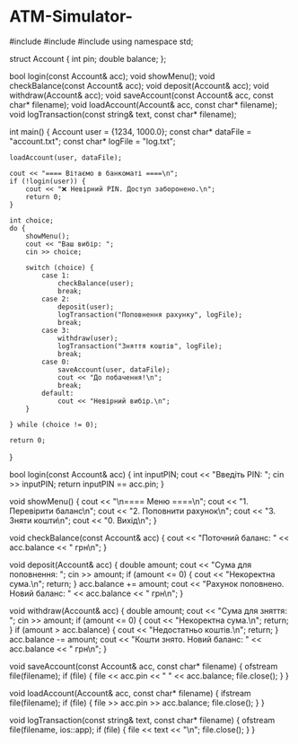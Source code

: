 # ATM-Simulator-
#include <iostream>
#include <fstream>
#include <string>
using namespace std;

struct Account {
    int pin;
    double balance;
};

bool login(const Account& acc);
void showMenu();
void checkBalance(const Account& acc);
void deposit(Account& acc);
void withdraw(Account& acc);
void saveAccount(const Account& acc, const char* filename);
void loadAccount(Account& acc, const char* filename);
void logTransaction(const string& text, const char* filename);

int main() {
    Account user = {1234, 1000.0};
    const char* dataFile = "account.txt";
    const char* logFile = "log.txt";

    loadAccount(user, dataFile);

    cout << "==== Вітаємо в банкоматі ====\n";
    if (!login(user)) {
        cout << "❌ Невірний PIN. Доступ заборонено.\n";
        return 0;
    }

    int choice;
    do {
        showMenu();
        cout << "Ваш вибір: ";
        cin >> choice;

        switch (choice) {
            case 1:
                checkBalance(user);
                break;
            case 2:
                deposit(user);
                logTransaction("Поповнення рахунку", logFile);
                break;
            case 3:
                withdraw(user);
                logTransaction("Зняття коштів", logFile);
                break;
            case 0:
                saveAccount(user, dataFile);
                cout << "До побачення!\n";
                break;
            default:
                cout << "Невірний вибір.\n";
        }

    } while (choice != 0);

    return 0;
}

bool login(const Account& acc) {
    int inputPIN;
    cout << "Введіть PIN: ";
    cin >> inputPIN;
    return inputPIN == acc.pin;
}

void showMenu() {
    cout << "\n==== Меню ====\n";
    cout << "1. Перевірити баланс\n";
    cout << "2. Поповнити рахунок\n";
    cout << "3. Зняти кошти\n";
    cout << "0. Вихід\n";
}

void checkBalance(const Account& acc) {
    cout << "Поточний баланс: " << acc.balance << " грн\n";
}

void deposit(Account& acc) {
    double amount;
    cout << "Сума для поповнення: ";
    cin >> amount;
    if (amount <= 0) {
        cout << "Некоректна сума.\n";
        return;
    }
    acc.balance += amount;
    cout << "Рахунок поповнено. Новий баланс: " << acc.balance << " грн\n";
}

void withdraw(Account& acc) {
    double amount;
    cout << "Сума для зняття: ";
    cin >> amount;
    if (amount <= 0) {
        cout << "Некоректна сума.\n";
        return;
    }
    if (amount > acc.balance) {
        cout << "Недостатньо коштів.\n";
        return;
    }
    acc.balance -= amount;
    cout << "Кошти знято. Новий баланс: " << acc.balance << " грн\n";
}

void saveAccount(const Account& acc, const char* filename) {
    ofstream file(filename);
    if (file) {
        file << acc.pin << " " << acc.balance;
        file.close();
    }
}

void loadAccount(Account& acc, const char* filename) {
    ifstream file(filename);
    if (file) {
        file >> acc.pin >> acc.balance;
        file.close();
    }
}

void logTransaction(const string& text, const char* filename) {
    ofstream file(filename, ios::app);
    if (file) {
        file << text << "\n";
        file.close();
    }
}

